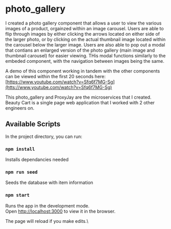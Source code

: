 # photo_gallery

I created a photo gallery component that allows a user to view the various images of a product, orgainzed within an image carousel. Users are able to flip through images by either clicking the arrows located on either side of the larger photo, or by clicking on the actual thumbnail image located within the carousel below the larger image. Users are also able to pop out a modal that contians an enlarged version of the photo gallery (main image and thumbnail carousel) for easier viewing. THis modal functions similarly to the embeded component, with the navigation between images being the same.

A demo of this component working in tandem with the other components can be viewed within the first 20 seconds here: [https://www.youtube.com/watch?v=Sfq6f7MG-Sg](htts://www.youtube.com/watch?v=Sfq6f7MG-Sg)

This photo_gallery and ProxyJay are the microservices that I created. Beauty Cart is a single page web application that I worked with 2 other engineers on.

## Available Scripts

In the project directory, you can run:

### `npm install`

Installs dependancies needed


### `npm run seed`

Seeds the database with item information


### `npm start`

Runs the app in the development mode.\
Open [http://localhost:3000](http://localhost:3000) to view it in the browser.

The page will reload if you make edits.\
